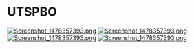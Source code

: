 # UTSPBO
[![Screenshot_1478357393.png](https://s13.postimg.org/v773ffghj/Screenshot_120.png)](https://postimg.org/image/58h3inz7z/)
[![Screenshot_1478357393.png](https://s13.postimg.org/vxztl7iuv/Screenshot_121.png)](https://postimg.org/image/58h3inz7z/)
[![Screenshot_1478357393.png](https://s13.postimg.org/b2dj9ymnr/Screenshot_122.png)](https://postimg.org/image/58h3inz7z/)
[![Screenshot_1478357393.png](https://s13.postimg.org/y54294o53/Screenshot_123.png)](https://postimg.org/image/58h3inz7z/)
